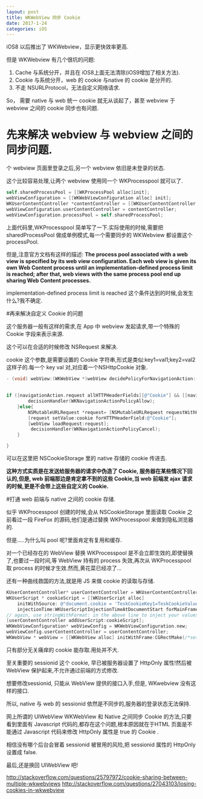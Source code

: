 ```yaml
---
layout: post
title: WKWebView 同步 Cookie
date: 2017-1-24
categories: iOS
---
```

iOS8 以后推出了 WKWebview，显示更快效率更高.

但是 WKWebview 有几个很坑的问题:

1. Cache 与系统分开，并且在 iOS8上面无法清除(iOS9增加了相关方法).
2. Cookie 与系统分开，web 的 cookie 与native 的 cookie 是分开的.
3. 不走 NSURLProtocol，无法自定义网络请求.

So， 需要 native 与 web 统一 cookie 就无从谈起了，甚至 webview 于 webview 之间的 cookie 同步也有问题.

# 先来解决 webview 与 webview 之间的同步问题.
个 webview 页面里登录之后,另一个 webview 依旧是未登录的状态.

这个比较容易处理,让两个 webview 使用同一个 WKProcesspool 就可以了.

```Objective-C
self.sharedProcessPool = [[WKProcessPool alloc]init];
webViewConfiguration = [[WKWebViewConfiguration alloc] init];
WKUserContentController *contentController = [[WKUserContentController alloc] init];
webViewConfiguration.userContentController = contentController;
webViewConfiguration.processPool = self.sharedProcessPool;
```

上面代码里,WKProcesspool 简单写了一下.实际使用的时候,需要把 sharedProcessPool 做成单例模式,每一个需要同步的 WKWebview 都设置这个 processPool.

但是,注意官方文档有这样的描述:
**The process pool associated with a web view is specified by its web view configuration. Each web view is given its own Web Content process until an implementation-defined process limit is reached; after that, web views with the same process pool end up sharing Web Content processes.**

implementation-defined process limit is reached 这个条件达到的时候,会发生什么?我不确定.

#再来解决自定义 Cookie 的问题

这个服务器一般有这样的需求,在 App 中 webview 发起请求,带一个特殊的 Cookie 字段来表示来源.

这个可以在合适的时候修改 NSRequest 来解决.

cookie 这个参数,是需要设置的 Cookie 字符串,形式是类似:key1=val1;key2=val2这样子的.每一个 key val 对,对应着一个NSHttpCookie 对象.
```Objective-C
- (void) webView:(WKWebView *)webView decidePolicyForNavigationAction:(WKNavigationAction *)navigationAction decisionHandler:(void (^)(WKNavigationActionPolicy))decisionHandler{
    
    
if ([navigationAction.request allHTTPHeaderFields][@"Cookie"] && [[navigationAction.request allHTTPHeaderFields][@"Cookie"] rangeOfString:cookie].length > 0) {
        decisionHandler(WKNavigationActionPolicyAllow);
    }else{
        NSMutableURLRequest *request= [NSMutableURLRequest requestWithURL:url];
        [request setValue:cookie forHTTPHeaderField:@"Cookie"];
        [webView loadRequest:request];
         decisionHandler(WKNavigationActionPolicyCancel);
    }

}
```

可以在这里把 NSCookieStorage 里的 native 存储的 cookie 传进去.

**这种方式实质是在发送给服务器的请求中伪造了 Cookie, 服务器在某些情况下回认的,但是,  web 前端那边是肯定拿不到的这些 Cookie,当 web 前端发 ajax 请求的时候,更是不会带上这些自定义的 Cookie.**

#打通 web 前端与 native 之间的 cookie 存储.

似乎 WKProcesspool 创建的时候,会从 NSCookieStorage 里面读取 Cookie 之前看过一段 FireFox 的源码,他们是通过替换 WKProcesspool 来做到隐私浏览器的.

但是.....为什么叫 pool 呢?里面肯定有复用和缓存.

对一个已经存在的 WebView 替换 WKProcesspool 是不会立即生效的,即使替换了,也要过一段时间,等 WebView 持有的 process 失效,再次从 WKProcesspool 取 process 的时候才生效.然而,黄花菜已经凉了...

还有一种曲线救国的方法,就是用 JS 来做 cookie 的读取与存储.

```Objective-C
KUserContentController* userContentController = WKUserContentController.new;  
WKUserScript * cookieScript = [[WKUserScript alloc]   
    initWithSource: @"document.cookie = 'TeskCookieKey1=TeskCookieValue1';document.cookie = 'TeskCookieKey2=TeskCookieValue2';"  
    injectionTime:WKUserScriptInjectionTimeAtDocumentStart forMainFrameOnly:NO];  
// again, use stringWithFormat: in the above line to inject your values programmatically  
[userContentController addUserScript:cookieScript];  
WKWebViewConfiguration* webViewConfig = WKWebViewConfiguration.new;  
webViewConfig.userContentController = userContentController;  
WKWebView * webView = [[WKWebView alloc] initWithFrame:CGRectMake(/*set your values*/) 
```
只有部分无关痛痒的 cookie 能存取.用处并不大.

至关重要的 sessionid 这个 cookie, 早已被服务器设置了 HttpOnly 属性!然后被 WebView 保护起来,不允许通过前端的方式修改.

想要修改sessionid, 只能从 WebView 提供的接口入手,但是, WKwebview 没有这样的接口.

所以, native 与 web 的 sessionid 依然是不同步的,服务器的登录状态无法保持.

网上所谓的 UIWebView  WKWebView 和 Native 之间同步 Cookie 的方法,只要看到里面有 Javascript 代码的,都存在这个问题,根本原因就在于HTML 页面是不能通过 Javascript 代码来修改 HttpOnly 属性是 true 的 Cookie .

相信没有哪个后台会冒着 sessionid 被冒用的风险,把 sessionid 属性的 HttpOnly 设置成 false.

最后,还是换回 UIWebView 吧!

<http://stackoverflow.com/questions/25797972/cookie-sharing-between-multiple-wkwebviews>
<http://stackoverflow.com/questions/27043103/losing-cookies-in-wkwebview>